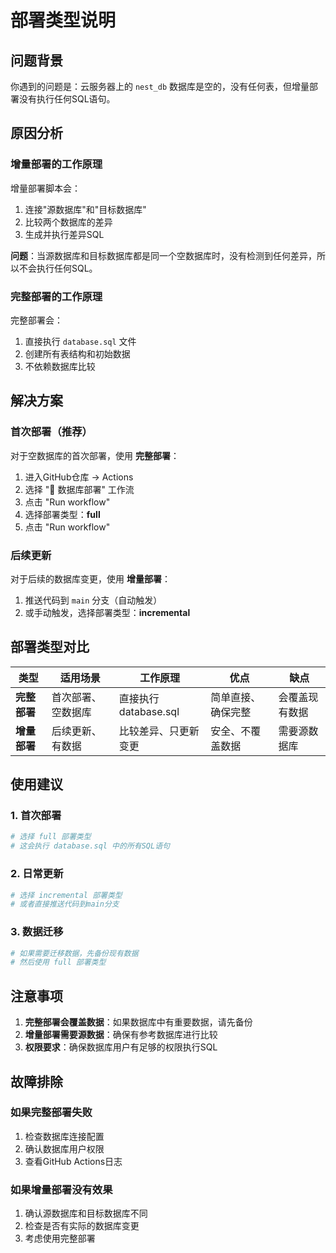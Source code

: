 # 部署类型说明

## 问题背景

你遇到的问题是：云服务器上的 `nest_db` 数据库是空的，没有任何表，但增量部署没有执行任何SQL语句。

## 原因分析

### 增量部署的工作原理

增量部署脚本会：
1. 连接"源数据库"和"目标数据库"
2. 比较两个数据库的差异
3. 生成并执行差异SQL

**问题**：当源数据库和目标数据库都是同一个空数据库时，没有检测到任何差异，所以不会执行任何SQL。

### 完整部署的工作原理

完整部署会：
1. 直接执行 `database.sql` 文件
2. 创建所有表结构和初始数据
3. 不依赖数据库比较

## 解决方案

### 首次部署（推荐）

对于空数据库的首次部署，使用 **完整部署**：

1. 进入GitHub仓库 → Actions
2. 选择 "🚀 数据库部署" 工作流
3. 点击 "Run workflow"
4. 选择部署类型：**full**
5. 点击 "Run workflow"

### 后续更新

对于后续的数据库变更，使用 **增量部署**：

1. 推送代码到 `main` 分支（自动触发）
2. 或手动触发，选择部署类型：**incremental**

## 部署类型对比

| 类型 | 适用场景 | 工作原理 | 优点 | 缺点 |
|------|----------|----------|------|------|
| **完整部署** | 首次部署、空数据库 | 直接执行database.sql | 简单直接、确保完整 | 会覆盖现有数据 |
| **增量部署** | 后续更新、有数据 | 比较差异、只更新变更 | 安全、不覆盖数据 | 需要源数据库 |

## 使用建议

### 1. 首次部署
```bash
# 选择 full 部署类型
# 这会执行 database.sql 中的所有SQL语句
```

### 2. 日常更新
```bash
# 选择 incremental 部署类型
# 或者直接推送代码到main分支
```

### 3. 数据迁移
```bash
# 如果需要迁移数据，先备份现有数据
# 然后使用 full 部署类型
```

## 注意事项

1. **完整部署会覆盖数据**：如果数据库中有重要数据，请先备份
2. **增量部署需要源数据**：确保有参考数据库进行比较
3. **权限要求**：确保数据库用户有足够的权限执行SQL

## 故障排除

### 如果完整部署失败
1. 检查数据库连接配置
2. 确认数据库用户权限
3. 查看GitHub Actions日志

### 如果增量部署没有效果
1. 确认源数据库和目标数据库不同
2. 检查是否有实际的数据库变更
3. 考虑使用完整部署 